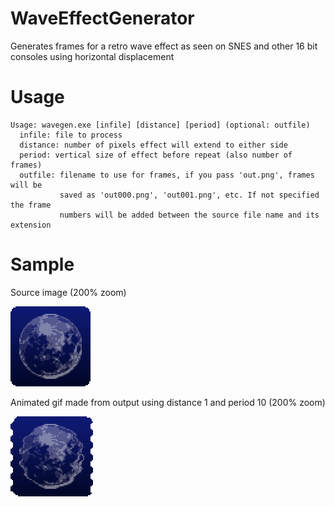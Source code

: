 # WaveEffectGenerator

Generates frames for a retro wave effect as seen on SNES and other 16 bit consoles using horizontal displacement

# Usage

```
Usage: wavegen.exe [infile] [distance] [period] (optional: outfile)
  infile: file to process
  distance: number of pixels effect will extend to either side
  period: vertical size of effect before repeat (also number of frames)
  outfile: filename to use for frames, if you pass 'out.png', frames will be
           saved as 'out000.png', 'out001.png', etc. If not specified the frame
           numbers will be added between the source file name and its extension
```

# Sample

Source image (200% zoom)

![Source](sample.png)

Animated gif made from output using distance 1 and period 10 (200% zoom)

![Output](sample.gif)